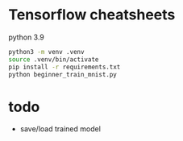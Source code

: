 # Tensorflow cheatsheets

python 3.9

```sh
python3 -m venv .venv
source .venv/bin/activate
pip install -r requirements.txt
python beginner_train_mnist.py
```

# todo
- save/load trained model
